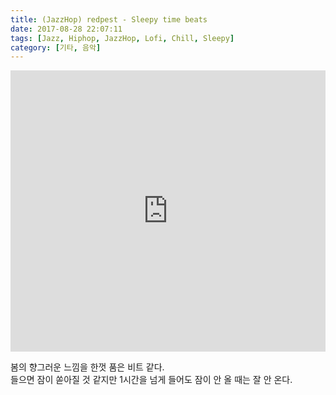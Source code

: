 ```yaml
---
title: (JazzHop) redpest - Sleepy time beats 
date: 2017-08-28 22:07:11
tags: [Jazz, Hiphop, JazzHop, Lofi, Chill, Sleepy]
category: [기타, 음악]
---
```

<img src="./thumb.jpg" style="display: none" />
<iframe width="100%" height="450" scrolling="no" frameborder="no" src="https://w.soundcloud.com/player/?url=https%3A//api.soundcloud.com/tracks/330637147&amp;color=ff9900&amp;auto_play=false&amp;hide_related=false&amp;show_comments=true&amp;show_user=true&amp;show_reposts=false&amp;visual=true"></iframe>

봄의 향그러운 느낌을 한껏 품은 비트 같다.  
들으면 잠이 쏟아질 것 같지만 1시간을 넘게 들어도 잠이 안 올 때는 잘 안 온다.  